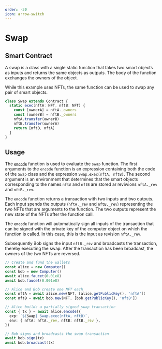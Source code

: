 ```yaml
---
order: -30
icon: arrow-switch
---
```


# Swap

## Smart Contract

A swap is a class with a single static function that takes two smart objects as inputs and returns the same objects as outputs. The body of the function exchanges the owners of the object.

While this example uses NFTs, the same function can be used to swap any pair of smart objects.

```ts
class Swap extends Contract {
  static exec(nftA: NFT, nftB: NFT) {
    const [ownerA] = nftA._owners
    const [ownerB] = nftB._owners
    nftA.transfer(ownerB)
    nftB.transfer(ownerA)
    return [nftB, nftA]
  }
}
```

## Usage

The [`encode`](./API/encode.md) function is used to evaluate the `swap` function. The first arguments to the `encode` function is an expression containing both the code of the `Swap` class and the expression `Swap.exec(nftA, nftB)`. The second argument is an environment that determines that the smart objects corresponding to the names `nftA` and `nftB` are stored ar reviwions `nftA._rev` and `nftB._rev`. 

The `encode` function returns a transaction with two inputs and two outputs. Each input spends the outputs (`nftA._rev` and `nftB._rev`) representing the two NFTs that are arguments to the function. The two outputs represent the new state of the NFTs after the function call.

The `encode` function will automatically sign all inputs of the transaction that can be signed with the private key of the computer object on which the function is called. In this case, this is the input as revision `nftA._rev`.

Subsequently Bob signs the input `nftB._rev` and broadcasts the transaction, thereby executing the swap. After the transaction has been broadcast, the owners of the two NFTs are reversed.

```ts
// Create and fund the wallets
const alice = new Computer()
const bob = new Computer()
await alice.faucet(0.01e8)
await bob.faucet(0.001e8)

// Alice and Bob create one NFT each
const nftA = await alice.new(NFT, [alice.getPublicKey(), 'nftA'])
const nftB = await bob.new(NFT, [bob.getPublicKey(), 'nftB'])

// Alice builds a partially signed swap transaction
const { tx } = await alice.encode({
  exp: `${Swap} Swap.exec(nftA, nftB)`,
  env: { nftA: nftA._rev, nftB: nftB._rev },
})

// Bob signs and broadcasts the swap transaction
await bob.sign(tx)
await bob.broadcast(tx)
```